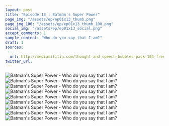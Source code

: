 ```yaml
---
layout: post
title: "Episode 13 : Batman's Super Power"
page_img: "/assets/ep/ep01x13_thumb.png"
page_img_100: "/assets/ep/ep01x13_thumb_100.png"
social_img: "/assets/ep/ep01x13_social.png"
accept_comments: 1
sample_content: "Who do you say that I am?"
draft: 1
sources: 
 - 
  url: http://mediamilitia.com/thought-and-speech-bubbles-pack-104-free-vectors-and-images/
twitter_url: 
---
```



<div style="margin-left: auto; margin-right: auto; width: 600px;">
  <img src="/assets/ep/ep01x13_01.png" alt="Batman's Super Power - Who do you say that I am?" />
  <img src="/assets/ep/ep01x13_02.png" alt="Batman's Super Power - Who do you say that I am?" />
  <img src="/assets/ep/ep01x13_03.png" alt="Batman's Super Power - Who do you say that I am?" />
  <img src="/assets/ep/ep01x13_04.png" alt="Batman's Super Power - Who do you say that I am?" />
  <img src="/assets/ep/ep01x13_05.png" alt="Batman's Super Power - Who do you say that I am?" />
  <img src="/assets/ep/ep01x13_06.png" alt="Batman's Super Power - Who do you say that I am?" />
  <img src="/assets/ep/ep01x13_07.png" alt="Batman's Super Power - Who do you say that I am?" />
  <img src="/assets/ep/ep01x13_08.png" alt="Batman's Super Power - Who do you say that I am?" />
  <img src="/assets/ep/ep01x13_09.png" alt="Batman's Super Power - Who do you say that I am?" />
</div>

<div style="display: none">
  Script:

  Batman: Tell me who woke me.
  Doge: wow. already knows. so dum. batman meme. use superpower.
  Batman: I don't already know. How would I know?
  Doge: wow. already knows. so dum. 1 question. how learn rules?
  Batman: How did I learn the rules of this place? I watched Robin explore and it was obvious. He met memes. Clear it's a world of memes. And the rules about waking up and getting tools are obvious too.
  Doge: wow. not obvious. such super power.
  Batman: BATMAN DOESN'T HAVE SUPERPOWERS.
  Jesus (voice then backlit and inscrutable): Wrong! Batman is a super genius
  Batman: You're the one! The one who woke us.
  Jesus: That's the first genius thing you've said all day.
  Batman: Who are you?
  Jesus: Figure it the fuck out, genius. Batman is the master of intuition. An oracle of sorts. By the end of the show, he makes impossibly precise plans for events no one could predict. Who do you say that I am?
  Batman: ... Jesus.
  Jesus: You're god damn right I'm the Jesus meme.
</div>
